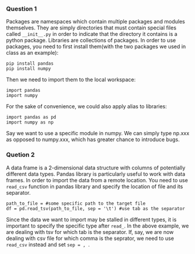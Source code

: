 ### Question 1
Packages are namespaces which contain multiple packages and modules themselves. They are simply directories that must contain special files called ```__init__.py``` 
in order to indicate that the directory it contains is a python package. Libraries are collections of packages.
In order to use packages, you need to first install them(with the two packages we used in class as an example):
```
pip install pandas
pip install numpy
```
Then we need to import them to the local workspace:
```
import pandas
import numpy
```
For the sake of convenience, we could also apply alias to libraries:
```
import pandas as pd
import numpy as np
```
Say we want to use a specific module in numpy. We can simply type np.xxx as opposed to numpy.xxx, which has greater chance to introduce bugs.

### Quetion 2
A data frame is a 2-dimensional data structure with columns of potentially different data types. Pandas library is particularly useful to work with data frames.
In order to import the data from a remote location. You need to use ```read_csv``` function in pandas library and specify the location of file and its separator.
```
path_to_file = #some specific path to the target file
df = pd.read_tsv(path_to_file, sep = '\t') #use tab as the separator
```
Since the data we want to import may be stalled in different types, it is important to specify the specific type after ```read_```. In the above example, we 
are dealing with tsv for which tab is the separator. If, say, we are now dealing with csv file for which comma is the seprator, we need to use ```read_csv``` instead and set ```sep = , ```.

